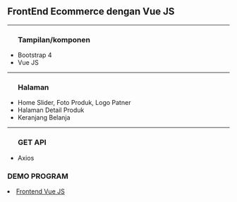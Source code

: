 <h2> FrontEnd Ecommerce dengan Vue JS </h2> <hr> <ul> <h3>Tampilan/komponen</h3> <li> Bootstrap 4 </li> <li> Vue JS</li> </ul> <hr> <ul> <h3>Halaman</h3> <li>Home Slider, Foto Produk, Logo Patner</li> <li>Halaman Detail Produk</li> <li>Keranjang Belanja </li> </ul> <hr> <ul> <h3>GET API</h3> <li>Axios</li> </ul> <h3>DEMO PROGRAM</h3> <li><a href="https://trops-apparel.netlify.com/#/">Frontend Vue JS</a></li> </ul>
